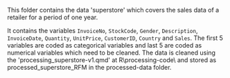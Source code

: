 This folder contains the data 'superstore' which covers the sales data of a retailer for a period of one year.

It contains the variables `InvoiceNo`, `StockCode`, `Gender`, `Description`, `InvoiceDate`, `Quantity`, `UnitPrice`, `CustomerID`, `Country` and `Sales`. The first 5 variables are coded as categorical variables and last 5 are coded as numerical variables which need to be cleaned. The data is cleaned using the 'processing_superstore-v1.qmd' at R\processing-code\ and stored as processed_superstore_RFM in the processed-data folder.

